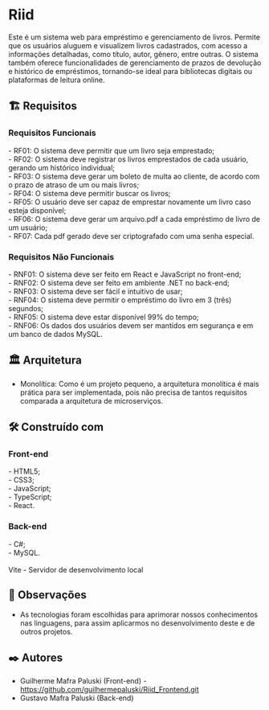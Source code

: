 <h1>Riid</h1>

Este é um sistema web para empréstimo e gerenciamento de livros. Permite que os usuários aluguem e visualizem livros cadastrados, com acesso a informações detalhadas, como título, autor, gênero, entre outras. O sistema também oferece funcionalidades de gerenciamento de prazos de devolução e histórico de empréstimos, tornando-se ideal para bibliotecas digitais ou plataformas de leitura online.

<h2>🏗️ Requisitos</h2>

<h3>Requisitos Funcionais</h3>
- RF01: O sistema deve permitir que um livro seja emprestado;<br>
- RF02: O sistema deve registrar os livros emprestados de cada usuário, gerando um histórico individual;<br>
- RF03: O sistema deve gerar um boleto de multa ao cliente, de acordo com o prazo de atraso de um ou mais livros;<br>
- RF04: O sistema deve permitir buscar os livros;<br>
- RF05: O usuário deve ser capaz de emprestar novamente um livro caso esteja disponível;<br>
- RF06: O sistema deve gerar um arquivo.pdf a cada empréstimo de livro de um usuário;<br>
- RF07: Cada pdf gerado deve ser criptografado com uma senha especial.<br>

<h3>Requisitos Não Funcionais</h3>
- RNF01: O sistema deve ser feito em React e JavaScript no front-end;<br>
- RNF02: O sistema deve ser feito em ambiente .NET no back-end;<br>
- RNF03: O sistema deve ser fácil e intuitivo de usar;<br>
- RNF04: O sistema deve permitir o empréstimo do livro em 3 (três) segundos;<br>
- RNF05: O sistema deve estar disponível 99% do tempo;<br>
- RNF06: Os dados dos usuários devem ser mantidos em segurança e em um banco de dados MySQL.<br>

<h2>🏛️ Arquitetura</h2>

- Monolítica: Como é um projeto pequeno, a arquitetura monolítica é mais prática para ser implementada, pois não precisa de tantos requisitos comparada a arquitetura de microserviços.

<h2>🛠️ Construído com</h2>

<h3>Front-end</h3>
- HTML5;<br>
- CSS3;<br>
- JavaScript;<br>
- TypeScript;<br>
- React.<br>
 
<h3>Back-end</h3>
- C#;<br>
- MySQL.<br>
<br>
Vite - Servidor de desenvolvimento local

<h2>📝 Observações</h2>

- As tecnologias foram escolhidas para aprimorar nossos conhecimentos nas linguagens, para assim aplicarmos no desenvolvimento deste e de outros projetos.
 
<h2>✒️ Autores</h2>
 
- Guilherme Mafra Paluski (Front-end) - https://github.com/guilhermepaluski/Riid_Frontend.git
- Gustavo Mafra Paluski (Back-end)
